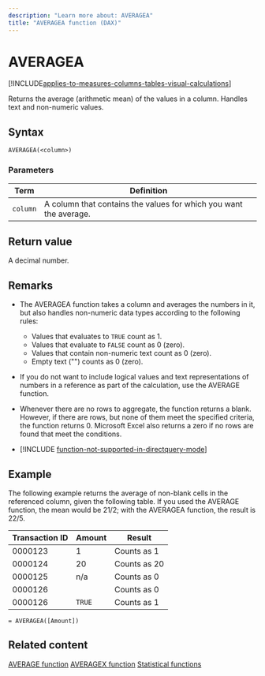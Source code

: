 ```yaml
---
description: "Learn more about: AVERAGEA"
title: "AVERAGEA function (DAX)"
---
```

# AVERAGEA

[!INCLUDE[applies-to-measures-columns-tables-visual-calculations](includes/applies-to-measures-columns-tables-visual-calculations.md)]

Returns the average (arithmetic mean) of the values in a column. Handles text and non-numeric values.

## Syntax

```dax
AVERAGEA(<column>)
```

### Parameters

|Term|Definition|
|--------|--------------|
|`column`|A column that contains the values for which you want the average.|

## Return value

A decimal number.

## Remarks

- The AVERAGEA function takes a column and averages the numbers in it, but also handles non-numeric data types according to the following rules:

  - Values that evaluates to `TRUE` count as 1.
  - Values that evaluate to `FALSE` count as 0 (zero).
  - Values that contain non-numeric text count as 0 (zero).
  - Empty text ("") counts as 0 (zero).

- If you do not want to include logical values and text representations of numbers in a reference as part of the calculation, use the AVERAGE function.

- Whenever there are no rows to aggregate, the function returns a blank.  However, if there are rows, but none of them meet the specified criteria, the function returns 0. Microsoft Excel also returns a zero if no rows are found that meet the conditions.

- [!INCLUDE [function-not-supported-in-directquery-mode](includes/function-not-supported-in-directquery-mode.md)]

## Example

The following example returns the average of non-blank cells in the referenced column, given the following table. If you used the AVERAGE function, the mean would be 21/2; with the AVERAGEA function, the result is 22/5.

|Transaction ID|Amount|Result|
|------------------|----------|----------|
|0000123|1|Counts as 1|
|0000124|20|Counts as 20|
|0000125|n/a|Counts as 0|
|0000126||Counts as 0|
|0000126|``TRUE``|Counts as 1|

```dax
= AVERAGEA([Amount])
```

## Related content

[AVERAGE function](average-function-dax.md)
[AVERAGEX function](averagex-function-dax.md)
[Statistical functions](statistical-functions-dax.md)
